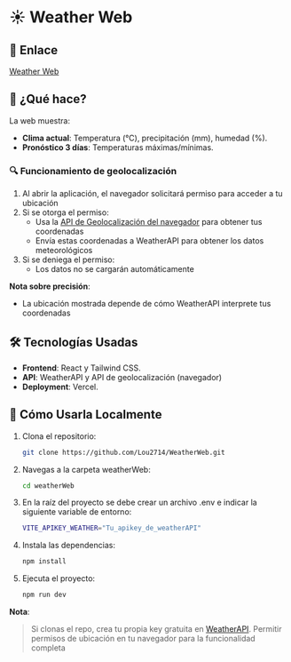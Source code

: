 # ☀️ Weather Web

## 🔗 Enlace
[Weather Web](https://weather-web-tawny.vercel.app/)

## 📌 ¿Qué hace?  
La web muestra:
- **Clima actual**: Temperatura (°C), precipitación (mm), humedad (%).  
- **Pronóstico 3 días**: Temperaturas máximas/mínimas.

### 🔍 Funcionamiento de geolocalización
1. Al abrir la aplicación, el navegador solicitará permiso para acceder a tu ubicación
2. Si se otorga el permiso:
   - Usa la [API de Geolocalización del navegador](https://developer.mozilla.org/es/docs/Web/API/Geolocation_API) para obtener tus coordenadas
   - Envía estas coordenadas a WeatherAPI para obtener los datos meteorológicos
3. Si se deniega el permiso:
   - Los datos no se cargarán automáticamente

**Nota sobre precisión**: 
- La ubicación mostrada depende de cómo WeatherAPI interprete tus coordenadas

##  🛠 Tecnologías Usadas  
- **Frontend**: React y Tailwind CSS.  
- **API**: WeatherAPI y API de geolocalización (navegador)
- **Deployment**: Vercel.  

## 🚀 Cómo Usarla Localmente
1. Clona el repositorio:  
    ```bash
    git clone https://github.com/Lou2714/WeatherWeb.git

2. Navegas a la carpeta weatherWeb:  
    ```bash
    cd weatherWeb

3. En la raíz del proyecto se debe crear un archivo .env e indicar la siguiente variable de entorno:  
    ```bash
    VITE_APIKEY_WEATHER="Tu_apikey_de_weatherAPI"

4. Instala las dependencias:
    ```bash
    npm install

5. Ejecuta el proyecto:
    ```bash
    npm run dev

**Nota**:    
> Si clonas el repo, crea tu propia key gratuita en [WeatherAPI](https://www.weatherapi.com/). 
> Permitir permisos de ubicación en tu navegador para la funcionalidad completa